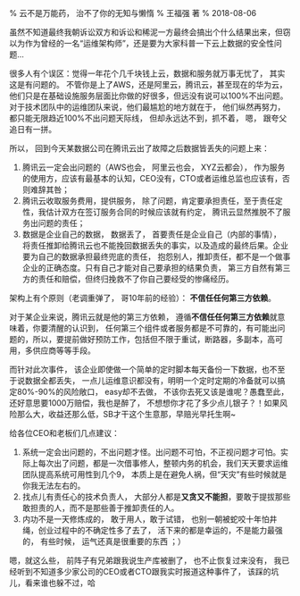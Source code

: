% 云不是万能药， 治不了你的无知与懒惰
% 王福强 著
% 2018-08-06

虽然不知道最终我朝诉讼双方和诉讼和稀泥一方最终会搞出个什么结果出来，但窃以为作为曾经的一名“运维架构师”，还是要为大家科普一下云上数据的安全性问题...

很多人有个误区：觉得一年花个几千块钱上云，数据和服务就万事无忧了， 其实这是有问题的。 不管你是上了AWS，还是阿里云，腾讯云，甚至现在的华为云， 他们只是在基础设施服务层面比你做的好很多，但远没有说可以100%不出问题。  对于技术团队中的运维团队来说，他们最尴尬的地方就在于， 他们纵然再努力，都只能无限趋近100%不出问题天际线， 但却永远达不到，抓不着， 嗯， 跟夸父追日有一拼。

所以， 回到今天某数据公司在腾讯云出了故障之后数据皆丢失的问题上来：

1. 腾讯云一定会出问题的（AWS也会， 阿里云也会， XYZ云都会）， 作为服务的使用方，应该有最基本的认知，CEO没有，CTO或者运维总监也应该有，否则难辞其咎；
2. 腾讯云收取服务费用，提供服务， 除了问题，肯定要承担责任，至于责任定性，我估计双方在签订服务合同的时候应该就有约定， 腾讯云显然推脱不了服务出问题的责任；
3. 数据是企业自己的数据， 数据丢了， 首要责任是企业自己（内部的事情）， 将责任推卸给腾讯云也不能挽回数据丢失的事实，以及造成的最终后果。企业要为自己的数据承担最终兜底的责任， 抱怨别人，推卸责任，都不是一个做事企业的正确态度。只有自己才能对自己要承担的结果负责， 第三方自然有第三方的责任和赔偿，但终归挽救不了你自己要经受的惨痛经历。

架构上有个原则（老调重弹了， 哥10年前的经验）： **不信任任何第三方依赖**。

对于某企业来说，腾讯云就是他的第三方依赖， 遵循**不信任任何第三方依赖**就意味着，你要清醒的认识到， 任何第三个组件或者服务都是不可靠的，有可能出问题的，所以，要提前做好预防工作，包括但不限于重试，断路器，多副本，高可用，多供应商等等手段。

而针对此次事件， 该企业即使做一个简单的定时脚本每天备份一下数据，也不至于说数据全都丢失， 一点儿运维意识都没有，明明一个定时定期的冷备就可以搞定80%-90%的风险敞口， easy却不去做， 不该你去死又该是谁呢？愚蠢至此，还好意思要1000万赔偿，我也是醉了， 不想想你才花了多少点儿银子？！如果风险那么大，收益还那么低，SB才干这个生意那，早赔光早托生啊~

给各位CEO和老板们几点建议：

1. 系统一定会出问题的，不出问题才怪。出问题不可怕，不正视问题才可怕。实际上每次出了问题，都是一次借事修人，整顿内务的机会，我们天天要求运维团队提高系统可用性到几个9， 本质上是在避免人祸，但“天灾”有些时候就是你我无法左右的。
2. 找点儿有责任心的技术负责人， 大部分人都是**又贪又不能担**，要敢于提拔那些敢担责的人，而不是那些善于推卸责任的人。
3. 内功不是一天修炼成的， 敢于用人，敢于试错， 也别一朝被蛇咬十年怕井绳，创业过程中的不确定性多了去了， 活下来的都是幸运的，不是能力最强的， 有些时候， 运气还真是很重要的东西 ；）

嗯，就这么些， 前阵子有兄弟跟我说生产库被删了， 也不止恢复过来没有， 我已经听到不知道多少家公司的CEO或者CTO跟我实时报道这种事件了， 该踩的坑儿，看来谁也躲不过，哈






